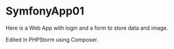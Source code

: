 # SymfonyApp01
 Here is a Web App with login and a form to store data and image.

Edited in PHPStorm using Composer.

